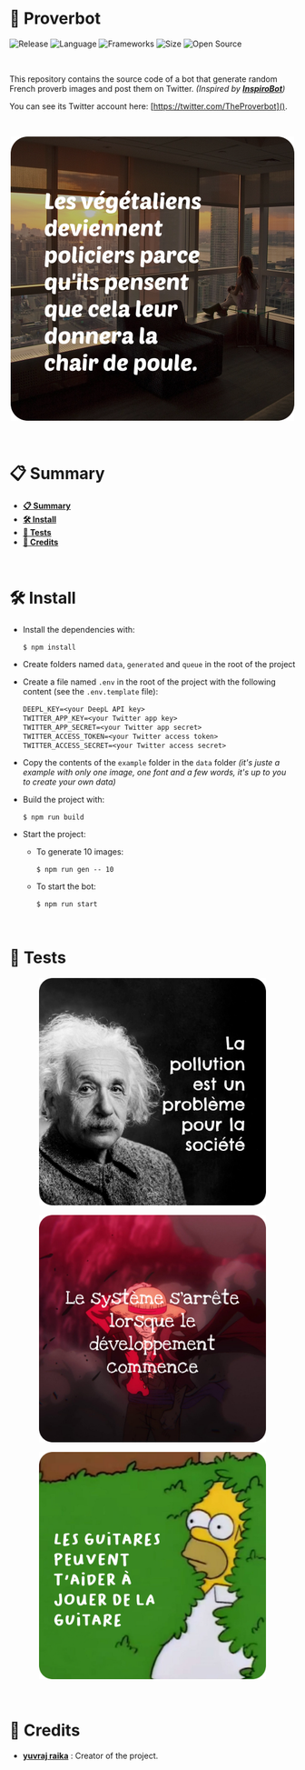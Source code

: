 # 💭 Proverbot

![Release](https://img.shields.io/badge/Release-v1.0-blueviolet)
![Language](https://img.shields.io/badge/Language-JavaScript-ffcc14)
![Frameworks](https://img.shields.io/badge/Frameworks-NodeJS-00cf2c)
![Size](https://img.shields.io/badge/Size-1.81Mo-f12222)
![Open Source](https://badges.frapsoft.com/os/v2/open-source.svg?v=103)

<br/>

This repository contains the source code of a bot that generate random French proverb images and post them on Twitter. *(Inspired by **[InspiroBot](https://inspirobot.me/)**)*

You can see its Twitter account here: [https://twitter.com/TheProverbot]().

<br/>

<p align="center">
	<img src="misc/thumbnail.png" width="500">
</p>

<br/>

# 📋 Summary

* **[📋 Summary](#-summary)**
* **[🛠️ Install](#%EF%B8%8F-install)**
* **[🧪 Tests](#-tests)**
* **[🙏 Credits](#-credits)**

<br/>

# 🛠️ Install

* Install the dependencies with:

	```shell
	$ npm install
	```

* Create folders named `data`, `generated` and `queue` in the root of the project

* Create a file named `.env` in the root of the project with the following content (see the `.env.template` file):

	```
	DEEPL_KEY=<your DeepL API key>
	TWITTER_APP_KEY=<your Twitter app key>
	TWITTER_APP_SECRET=<your Twitter app secret>
	TWITTER_ACCESS_TOKEN=<your Twitter access token>
	TWITTER_ACCESS_SECRET=<your Twitter access secret>
	```

* Copy the contents of the `example` folder in the `data` folder *(it's juste a example with only one image, one font and a few words, it's up to you to create your own data)*

* Build the project with:

	```shell
	$ npm run build
	```

* Start the project:

	* To generate 10 images:

		```shell
		$ npm run gen -- 10
		```

	* To start the bot:

		```shell
		$ npm run start
		```

<br/>

# 🧪 Tests

<p align="center">
	<img src="misc/test_1.png" width="400">
</p>

<p align="center">
	<img src="misc/test_2.png" width="400">
</p>

<p align="center">
	<img src="misc/test_3.png" width="400">
</p>

<br/>

# 🙏 Credits

* [**yuvraj raika**](https://github.com/yuvrajraika07) : Creator of the project.
